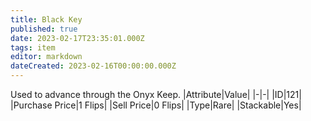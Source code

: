 ```yaml
---
title: Black Key
published: true
date: 2023-02-17T23:35:01.000Z
tags: item
editor: markdown
dateCreated: 2023-02-16T00:00:00.000Z
---
```


Used to advance through the Onyx Keep.
|Attribute|Value|
|-|-|
|ID|121|
|Purchase Price|1 Flips|
|Sell Price|0 Flips|
|Type|Rare|
|Stackable|Yes|

